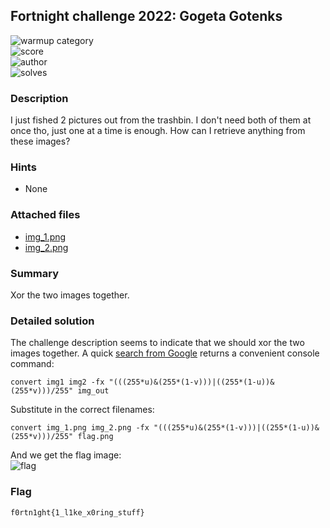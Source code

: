 ## Fortnight challenge 2022: Gogeta Gotenks

![warmup category](https://img.shields.io/badge/Category-Forensics-brightgreen.svg)  
![score](https://img.shields.io/badge/Score_after_CTF-200-blue.svg)  
![author](https://img.shields.io/badge/Author-SpookyFish%234588-blue.svg)  
![solves](https://img.shields.io/badge/Solves-9-lightgrey.svg)

### Description
I just fished 2 pictures out from the trashbin. I don't need both of them at once tho, just one at a time is enough. How can I retrieve anything from these images?

### Hints
- None

### Attached files
- [img_1.png](https://github.com/compsec-hcmus/hcmus-wu/blob/main/write-up/Fortnight%20Challenge%202022/Forensics/Gogeta%20Gotenks/img_1.png?raw=true)
- [img_2.png](https://github.com/compsec-hcmus/hcmus-wu/blob/main/write-up/Fortnight%20Challenge%202022/Forensics/Gogeta%20Gotenks/img_2.png?raw=true)

### Summary
Xor the two images together.

### Detailed solution
The challenge description seems to indicate that we should xor the two images together. A quick [search from Google](https://stackoverflow.com/questions/8504882/searching-for-a-way-to-do-bitwise-xor-on-images) returns a convenient console command:  
```
convert img1 img2 -fx "(((255*u)&(255*(1-v)))|((255*(1-u))&(255*v)))/255" img_out
``` 

Substitute in the correct filenames:
```
convert img_1.png img_2.png -fx "(((255*u)&(255*(1-v)))|((255*(1-u))&(255*v)))/255" flag.png
```

And we get the flag image:  
![flag](https://user-images.githubusercontent.com/100995040/160264962-6cf88adb-edbb-40ca-ac52-36f452c42a52.png)  

### Flag
```
f0rtn1ght{1_l1ke_x0ring_stuff}
```
